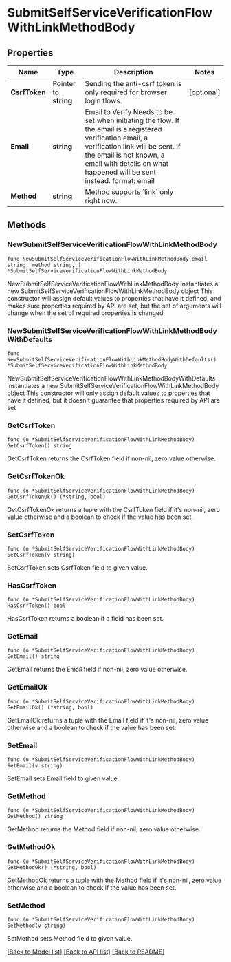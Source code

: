 # SubmitSelfServiceVerificationFlowWithLinkMethodBody

## Properties

Name | Type | Description | Notes
------------ | ------------- | ------------- | -------------
**CsrfToken** | Pointer to **string** | Sending the anti-csrf token is only required for browser login flows. | [optional] 
**Email** | **string** | Email to Verify  Needs to be set when initiating the flow. If the email is a registered verification email, a verification link will be sent. If the email is not known, a email with details on what happened will be sent instead.  format: email | 
**Method** | **string** | Method supports &#x60;link&#x60; only right now. | 

## Methods

### NewSubmitSelfServiceVerificationFlowWithLinkMethodBody

`func NewSubmitSelfServiceVerificationFlowWithLinkMethodBody(email string, method string, ) *SubmitSelfServiceVerificationFlowWithLinkMethodBody`

NewSubmitSelfServiceVerificationFlowWithLinkMethodBody instantiates a new SubmitSelfServiceVerificationFlowWithLinkMethodBody object
This constructor will assign default values to properties that have it defined,
and makes sure properties required by API are set, but the set of arguments
will change when the set of required properties is changed

### NewSubmitSelfServiceVerificationFlowWithLinkMethodBodyWithDefaults

`func NewSubmitSelfServiceVerificationFlowWithLinkMethodBodyWithDefaults() *SubmitSelfServiceVerificationFlowWithLinkMethodBody`

NewSubmitSelfServiceVerificationFlowWithLinkMethodBodyWithDefaults instantiates a new SubmitSelfServiceVerificationFlowWithLinkMethodBody object
This constructor will only assign default values to properties that have it defined,
but it doesn't guarantee that properties required by API are set

### GetCsrfToken

`func (o *SubmitSelfServiceVerificationFlowWithLinkMethodBody) GetCsrfToken() string`

GetCsrfToken returns the CsrfToken field if non-nil, zero value otherwise.

### GetCsrfTokenOk

`func (o *SubmitSelfServiceVerificationFlowWithLinkMethodBody) GetCsrfTokenOk() (*string, bool)`

GetCsrfTokenOk returns a tuple with the CsrfToken field if it's non-nil, zero value otherwise
and a boolean to check if the value has been set.

### SetCsrfToken

`func (o *SubmitSelfServiceVerificationFlowWithLinkMethodBody) SetCsrfToken(v string)`

SetCsrfToken sets CsrfToken field to given value.

### HasCsrfToken

`func (o *SubmitSelfServiceVerificationFlowWithLinkMethodBody) HasCsrfToken() bool`

HasCsrfToken returns a boolean if a field has been set.

### GetEmail

`func (o *SubmitSelfServiceVerificationFlowWithLinkMethodBody) GetEmail() string`

GetEmail returns the Email field if non-nil, zero value otherwise.

### GetEmailOk

`func (o *SubmitSelfServiceVerificationFlowWithLinkMethodBody) GetEmailOk() (*string, bool)`

GetEmailOk returns a tuple with the Email field if it's non-nil, zero value otherwise
and a boolean to check if the value has been set.

### SetEmail

`func (o *SubmitSelfServiceVerificationFlowWithLinkMethodBody) SetEmail(v string)`

SetEmail sets Email field to given value.


### GetMethod

`func (o *SubmitSelfServiceVerificationFlowWithLinkMethodBody) GetMethod() string`

GetMethod returns the Method field if non-nil, zero value otherwise.

### GetMethodOk

`func (o *SubmitSelfServiceVerificationFlowWithLinkMethodBody) GetMethodOk() (*string, bool)`

GetMethodOk returns a tuple with the Method field if it's non-nil, zero value otherwise
and a boolean to check if the value has been set.

### SetMethod

`func (o *SubmitSelfServiceVerificationFlowWithLinkMethodBody) SetMethod(v string)`

SetMethod sets Method field to given value.



[[Back to Model list]](../README.md#documentation-for-models) [[Back to API list]](../README.md#documentation-for-api-endpoints) [[Back to README]](../README.md)


